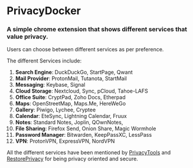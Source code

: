 # PrivacyDocker
### A simple chrome extension that shows different services that value privacy.

Users can choose between different services as per preference.

The different Services include:

1. **Search Engine**: DuckDuckGo, StartPage, Qwant
2. **Mail Provider**: ProtonMail, Tutanota, StartMail
3. **Messaging**: Keybase, Signal
4. **Cloud Storage**: Nextcloud, Sync, pCloud, Tahoe-LAFS
5. **Office Suite**: CryptPad, Zoho Docs, Etherpad
6. **Maps**: OpenStreetMap, Maps.Me, HereWeGo
7. **Gallery**: Piwigo, Lychee, Cryptee
8. **Calendar**: EteSync, Lightning Calendar, Fruux
9. **Notes**: Standard Notes, Joplin, QOwnNotes,
10. **File Sharing**: Firefox Send, Onion Share, Magic Wormhole
11. **Password Manager**: Bitwarden, KeepPassXC, LessPass
12. **VPN**:  ProtonVPN, ExpressVPN, NordVPN

All the different services have been mentioned by [PrivacyTools](https://www.privacytools.io/) and [RestorePrivacy](https://restoreprivacy.com/) for being privacy oriented and secure.
